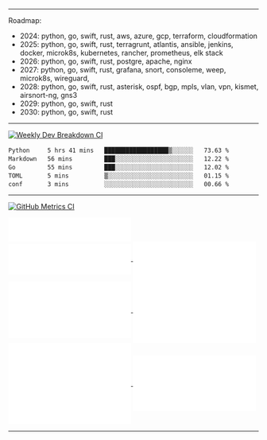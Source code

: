 
---

Roadmap:

- 2024: python, go, swift, rust, aws, azure, gcp, terraform, cloudformation
- 2025: python, go, swift, rust, terragrunt, atlantis, ansible, jenkins, docker, microk8s, kubernetes, rancher, prometheus, elk stack
- 2026: python, go, swift, rust, postgre, apache, nginx
- 2027: python, go, swift, rust, grafana, snort, consoleme, weep, microk8s, wireguard, 
- 2028: python, go, swift, rust, asterisk, ospf, bgp, mpls, vlan, vpn, kismet, airsnort-ng, gns3
- 2029: python, go, swift, rust
- 2030: python, go, swift, rust
---

[![Weekly Dev Breakdown CI ](https://github.com/raelldottin/raelldottin/actions/workflows/wakatime.yml/badge.svg)](https://github.com/raelldottin/raelldottin/actions/workflows/wakatime.yml)

<!--START_SECTION:waka-->

```txt
Python     5 hrs 41 mins   ██████████████████▒░░░░░░   73.63 %
Markdown   56 mins         ███░░░░░░░░░░░░░░░░░░░░░░   12.22 %
Go         55 mins         ███░░░░░░░░░░░░░░░░░░░░░░   12.02 %
TOML       5 mins          ▒░░░░░░░░░░░░░░░░░░░░░░░░   01.15 %
conf       3 mins          ░░░░░░░░░░░░░░░░░░░░░░░░░   00.66 %
```

<!--END_SECTION:waka-->

---

[![GitHub Metrics CI ](https://github.com/raelldottin/raelldottin/actions/workflows/metrics.yml/badge.svg)](https://github.com/raelldottin/raelldottin/actions/workflows/metrics.yml)

<a href="https://github.com/raelldottin">
  <img align="center" width="49%" src="./header.svg" />
</a>
<br/>
<a href="https://github.com/raelldottin">
  <img align="center" width="49%" src="./repositories.svg" />
</a>
<a href="https://github.com/raelldottin">
  <img align="center" width="49%" src="./acti_comm.svg" />
</a>

<a href="https://github.com/raelldottin">
  <img align="center" width="49%" src="./iso_calender.svg" />
</a>

<a href="https://github.com/raelldottin">
    <img align="center" width="49%" src="./issue_pr_lang.svg" />
</a>

<a href="https://github.com/raelldottin">
  <img align="center" width="49%" src="./github-habits.svg" />
</a>
<a href="https://github.com/raelldottin">
    <img align="center" width="49%" src="./achievements.svg" />
</a>

---

<!--
Attempt a non-trival programming project (one that will require more than 1,000 lines of code to solve) by following these rules:
1. Only one level of indentation is allowed per method, thus no if statements in loops or nesting.
1. You’re not allowed to use the keyword else.
1. All primitive types and strings must be wrapped in objects specifically for the use they are put to.
1. Collections are first class, and as such require their own objects.
1. Don't abbreviate names. If names are too long, you are probably doing more than one thing in a method or class — don’t do that.
1. Only one object operator allowed per line, so object.method() is ok, but object.attribute.method() is not.
1. Keep your entities small (packages < 15 objects, classes < 50 lines, methods < 5 lines).
1. No class may have more than two instance variables.
1. You are not allowed to use getters, setters, or access properties directly.

— Thought Works Anthology by Jeff Bay published by The Pragmatic Programmers

---

-->